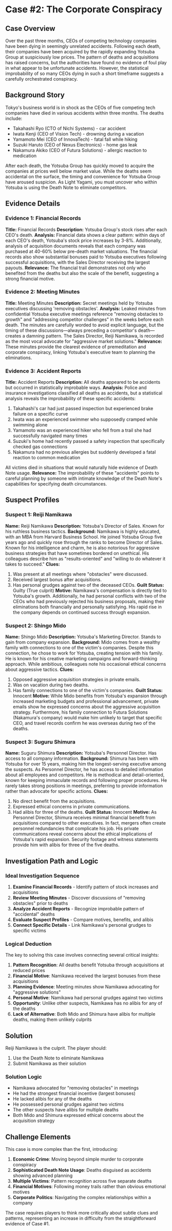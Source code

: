 # Case #2: The Corporate Conspiracy

## Case Overview

Over the past three months, CEOs of competing technology companies have been dying in seemingly unrelated accidents. Following each death, their companies have been acquired by the rapidly expanding Yotsuba Group at suspiciously low prices. The pattern of deaths and acquisitions has raised concerns, but the authorities have found no evidence of foul play in what appear to be unfortunate accidents. However, the statistical improbability of so many CEOs dying in such a short timeframe suggests a carefully orchestrated conspiracy.

## Background Story

Tokyo's business world is in shock as the CEOs of five competing tech companies have died in various accidents within three months. The deaths include:
- Takahashi Ryo (CTO of Nichi Systems) - car accident
- Iwata Kenji (CEO of Vision Tech) - drowning during a vacation
- Yamamoto Mei (CEO of InnovaTech) - fatal fall while hiking
- Suzuki Haruto (CEO of Nexus Electronics) - home gas leak
- Nakamura Akiko (CEO of Futura Solutions) - allergic reaction to medication

After each death, the Yotsuba Group has quickly moved to acquire the companies at prices well below market value. While the deaths seem accidental on the surface, the timing and convenience for Yotsuba Group have aroused suspicion. As Light Yagami, you must uncover who within Yotsuba is using the Death Note to eliminate competitors.

## Evidence Details

### Evidence 1: Financial Records
**Title:** Financial Records
**Description:** Yotsuba Group's stock rises after each CEO's death.
**Analysis:** Financial data shows a clear pattern: within days of each CEO's death, Yotsuba's stock price increases by 3-8%. Additionally, analysis of acquisition documents reveals that each company was purchased at 40-60% below pre-death market valuations. The financial records also show substantial bonuses paid to Yotsuba executives following successful acquisitions, with the Sales Director receiving the largest payouts.
**Relevance:** The financial trail demonstrates not only who benefited from the deaths but also the scale of the benefit, suggesting a strong financial motive.

### Evidence 2: Meeting Minutes
**Title:** Meeting Minutes
**Description:** Secret meetings held by Yotsuba executives discussing 'removing obstacles'.
**Analysis:** Leaked minutes from confidential Yotsuba executive meetings reference "removing obstacles to growth" and "addressing competitor challenges" in the weeks before each death. The minutes are carefully worded to avoid explicit language, but the timing of these discussions—always preceding a competitor's death—creates a damning pattern. The Sales Director, Reiji Namikawa, is recorded as the most vocal advocate for "aggressive market solutions."
**Relevance:** These minutes provide the clearest evidence of premeditation and corporate conspiracy, linking Yotsuba's executive team to planning the eliminations.

### Evidence 3: Accident Reports
**Title:** Accident Reports
**Description:** All deaths appeared to be accidents but occurred in statistically improbable ways.
**Analysis:** Police and insurance investigations classified all deaths as accidents, but a statistical analysis reveals the improbability of these specific accidents:
1. Takahashi's car had just passed inspection but experienced brake failure on a specific curve
2. Iwata was an experienced swimmer who supposedly cramped while swimming alone
3. Yamamoto was an experienced hiker who fell from a trail she had successfully navigated many times
4. Suzuki's home had recently passed a safety inspection that specifically checked gas connections
5. Nakamura had no previous allergies but suddenly developed a fatal reaction to common medication

All victims died in situations that would naturally hide evidence of Death Note usage.
**Relevance:** The improbability of these "accidents" points to careful planning by someone with intimate knowledge of the Death Note's capabilities for specifying death circumstances.

## Suspect Profiles

### Suspect 1: Reiji Namikawa
**Name:** Reiji Namikawa
**Description:** Yotsuba's Director of Sales. Known for his ruthless business tactics.
**Background:** Namikawa is highly educated, with an MBA from Harvard Business School. He joined Yotsuba Group five years ago and quickly rose through the ranks to become Director of Sales. Known for his intelligence and charm, he is also notorious for aggressive business strategies that have sometimes bordered on unethical. His colleagues describe him as "results-oriented" and "willing to do whatever it takes to succeed."
**Clues:**
1. Was present at all meetings where "obstacles" were discussed.
2. Received largest bonus after acquisitions.
3. Has personal grudges against two of the deceased CEOs.
**Guilt Status:** Guilty (True culprit)
**Motive:** Namikawa's compensation is directly tied to Yotsuba's growth. Additionally, he had personal conflicts with two of the CEOs who had previously rejected his business proposals, making their eliminations both financially and personally satisfying. His rapid rise in the company depends on continued success through expansion.

### Suspect 2: Shingo Mido
**Name:** Shingo Mido
**Description:** Yotsuba's Marketing Director. Stands to gain from company expansion.
**Background:** Mido comes from a wealthy family with connections to one of the victim's companies. Despite this connection, he chose to work for Yotsuba, creating tension with his family. He is known for his creative marketing campaigns and forward-thinking approach. While ambitious, colleagues note his occasional ethical concerns about aggressive tactics.
**Clues:**
1. Opposed aggressive acquisition strategies in private emails.
2. Was on vacation during two deaths.
3. Has family connections to one of the victim's companies.
**Guilt Status:** Innocent
**Motive:** While Mido benefits from Yotsuba's expansion through increased marketing budgets and professional advancement, private emails show he expressed concerns about the aggressive acquisition strategy. Furthermore, his family connection to Futura Solutions (Nakamura's company) would make him unlikely to target that specific CEO, and travel records confirm he was overseas during two of the deaths.

### Suspect 3: Suguru Shimura
**Name:** Suguru Shimura
**Description:** Yotsuba's Personnel Director. Has access to all company information.
**Background:** Shimura has been with Yotsuba for over 15 years, making him the longest-serving executive among the suspects. As Personnel Director, he has access to detailed information about all employees and competitors. He is methodical and detail-oriented, known for keeping immaculate records and following proper procedures. He rarely takes strong positions in meetings, preferring to provide information rather than advocate for specific actions.
**Clues:**
1. No direct benefit from the acquisitions.
2. Expressed ethical concerns in private communications.
3. Had alibis for three of the deaths.
**Guilt Status:** Innocent
**Motive:** As Personnel Director, Shimura receives minimal financial benefit from acquisitions compared to other executives. In fact, mergers often create personnel redundancies that complicate his job. His private communications reveal concerns about the ethical implications of Yotsuba's rapid expansion. Security footage and witness statements provide him with alibis for three of the five deaths.

## Investigation Path and Logic

### Ideal Investigation Sequence
1. **Examine Financial Records** - Identify pattern of stock increases and acquisitions
2. **Review Meeting Minutes** - Discover discussions of "removing obstacles" prior to deaths
3. **Analyze Accident Reports** - Recognize improbable pattern of "accidental" deaths
4. **Evaluate Suspect Profiles** - Compare motives, benefits, and alibis
5. **Connect Specific Details** - Link Namikawa's personal grudges to specific victims

### Logical Deduction
The key to solving this case involves connecting several critical insights:

1. **Pattern Recognition**: All deaths benefit Yotsuba through acquisitions at reduced prices
2. **Financial Motive**: Namikawa received the largest bonuses from these acquisitions
3. **Planning Evidence**: Meeting minutes show Namikawa advocating for "aggressive solutions"
4. **Personal Motive**: Namikawa had personal grudges against two victims
5. **Opportunity**: Unlike other suspects, Namikawa has no alibis for any of the deaths
6. **Lack of Alternative**: Both Mido and Shimura have alibis for multiple deaths, making them unlikely culprits

## Solution

Reiji Namikawa is the culprit. The player should:
1. Use the Death Note to eliminate Namikawa
2. Submit Namikawa as their solution

### Solution Logic
- Namikawa advocated for "removing obstacles" in meetings
- He had the strongest financial incentive (largest bonuses)
- He lacked alibis for any of the deaths
- He possessed personal grudges against two victims
- The other suspects have alibis for multiple deaths
- Both Mido and Shimura expressed ethical concerns about the acquisition strategy

## Challenge Elements

This case is more complex than the first, introducing:

1. **Economic Crime**: Moving beyond simple murder to corporate conspiracy
2. **Sophisticated Death Note Usage**: Deaths disguised as accidents showing advanced planning
3. **Multiple Victims**: Pattern recognition across five separate deaths
4. **Financial Motives**: Following money trails rather than obvious emotional motives
5. **Corporate Politics**: Navigating the complex relationships within a company

The case requires players to think more critically about subtle clues and patterns, representing an increase in difficulty from the straightforward evidence of Case #1. 